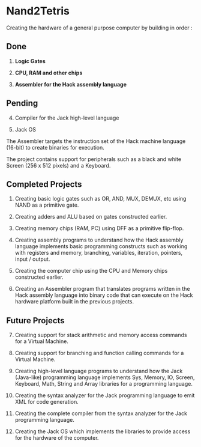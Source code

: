 # Nand2Tetris

Creating the hardware of a general purpose computer by building in order :

## Done

1. **Logic Gates**

2. **CPU, RAM and other chips**

3. **Assembler for the Hack assembly language**

## Pending

4. Compiler for the Jack high-level language

5. Jack OS

The Assembler targets the instruction set of the Hack machine language (16-bit) to create binaries for execution.

The project contains support for peripherals such as a black and white Screen (256 x 512 pixels) and a Keyboard.

## Completed Projects

01. Creating basic logic gates such as OR, AND, MUX, DEMUX, etc using NAND as a primitive gate.

02. Creating adders and ALU based on gates constructed earlier.

03. Creating memory chips (RAM, PC) using DFF as a primitive flip-flop.

04. Creating assembly programs to understand how the Hack assembly language implements basic programming constructs such 
as working with registers and memory, branching, variables, iteration, pointers, input / output.

05. Creating the computer chip using the CPU and Memory chips constructed earlier.

06. Creating an Assembler program that translates programs written in the Hack assembly language into binary code 
that can execute on the Hack hardware platform built in the previous projects.

## Future Projects

07. Creating support for stack arithmetic and memory access commands for a Virtual Machine.

08. Creating support for branching and function calling commands for a Virtual Machine.

09. Creating high-level language programs to understand how the Jack (Java-like) programming language implements Sys, Memory,
IO, Screen, Keyboard, Math, String and Array libraries for a programming language.

10. Creating the syntax analyzer for the Jack programming language to emit XML for code generation.

11. Creating the complete compiler from the syntax analyzer for the Jack programming language.

12. Creating the Jack OS which implements the libraries to provide access for the hardware of the computer.
